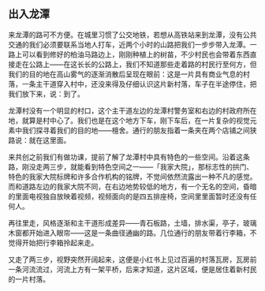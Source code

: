 ## 出入龙潭

来龙潭的路可不方便。在城里习惯了公交地铁，若想从高铁站来到龙潭，没有公共交通的我们必须要联系当地人打车，近两个小时的山路把我们一步步带入龙潭。一路上可以看到修好的柏油马路边上，刚刚种植上的树苗，不少村民也会带着东西直接走在公路上——在这长长的公路上，我们不知道那些走着路的村民行至何方，但我们的目的地在高山雾气的逐渐消散后呈现在眼前：这是一片具有商业气息的村落，一条主干道穿入村中，还没来得及仔细认识这片新村落，车子在半途停住，把我们放下来，说：到了。

龙潭村没有一个明显的村口，这个主干道左边的龙潭村警务室和右边的村政府所在地，就算是村中心了。我们也是在这个地方下车，刚下车后，在一片复杂的视觉元素中我们探寻着我们的目的地——檀舍。通行的朋友指着一条夹在两个店铺之间狭路说：就在这里面。

来共创之前我们有做功课，提前了解了龙潭村中具有特色的一些空间。沿着这条路，刚没走两三步，就能看到特色空间之一——「我家大院」，那标志性的拱门、特色的我家大院标牌和许多合作机构的铭牌，不觉间依然流露出一种不凡的感觉。而和道路左边的我家大院不同，在右边地势较低的地方，有一个无名的空间，昏暗的里面电视独自放映着视频，视频面向的是四五排座椅，空间里里面暂时还没有任何人。

再往里走，风格逐渐和主干道形成差异——青石板路，土墙，排水渠，亭子，玻璃木窗都开始进入眼帘——这是一条曲径通幽的路。几位通行的朋友带着行李箱，不觉得开始把行李箱拎起来走。

又走了两三步，视野突然开阔起来，这便是小红书上见过百遍的村落瓦房，瓦房前一条河流流过，河流上方有一架平桥，后来才知道，这片区域，便是居住着新村民的一片村落。



